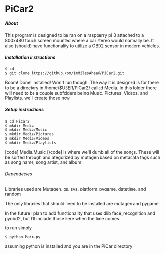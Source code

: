 # PiCar2

##### About #####

This program is designed to be ran on a raspberry pi 3 attached to a 800x480 touch screen mounted where a car stereo would normally be.
It also (should) have functionality to utilize a OBD2 sensor in modern vehicles.


##### Installation instructions #####

```
$ cd
$ git clone https://github.com/ImMilesAhead/PiCar2.git
```

Boom! Done! Installed!
Won't run though. The way it is designed is for there to be a directory in /home/$USER/PiCar2/ called Media. In this folder there will need to be a couple subfolders being Music, Pictures, Videos, and Playlists. we'll create those now 

##### Setup instructions #####

```
$ cd PiCar2
$ mkdir Media
$ mkdir Media/Music
$ mkdir Media/Pictures
$ mkdir Media/Videos
$ mkdir Media/Playlists 
```

[code] Media/Music [/code] is where we'll dumb all of the songs. These will be sorted through and ategorized by mutagen based on metadata tags such as song name, song artist, and album

###### Dependecies ######

Libraries used are 
Mutagen, os, sys, platform, pygame, datetime, and random

The only libraries that should need to be installed are mutagen and pygame.

In the future I plan to add functionality that uses dlib face_recognition and pyobd2, but I'll include those here when the time comes.

to run simply 
```
$ python Main.py 
```
assuming python is installed and you are in the PiCar directory